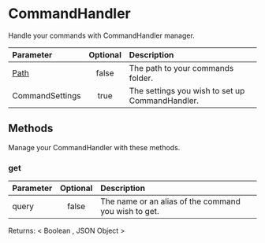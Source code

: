 # CommandHandler

Handle your commands with CommandHandler manager.

| Parameter | Optional | Description |
| :-------- | :------: | :---------- |
| [Path](/doc/typedefs/path) | false | The path to your commands folder. |
| CommandSettings  | true | The settings you wish to set up CommandHandler. | 


## Methods

Manage your CommandHandler with these methods.

### get 

| Parameter | Optional | Description |
| :-------- | :------: | :---------- |
| query | false | The name or an alias of the command you wish to get. |

Returns: < Boolean , JSON Object >